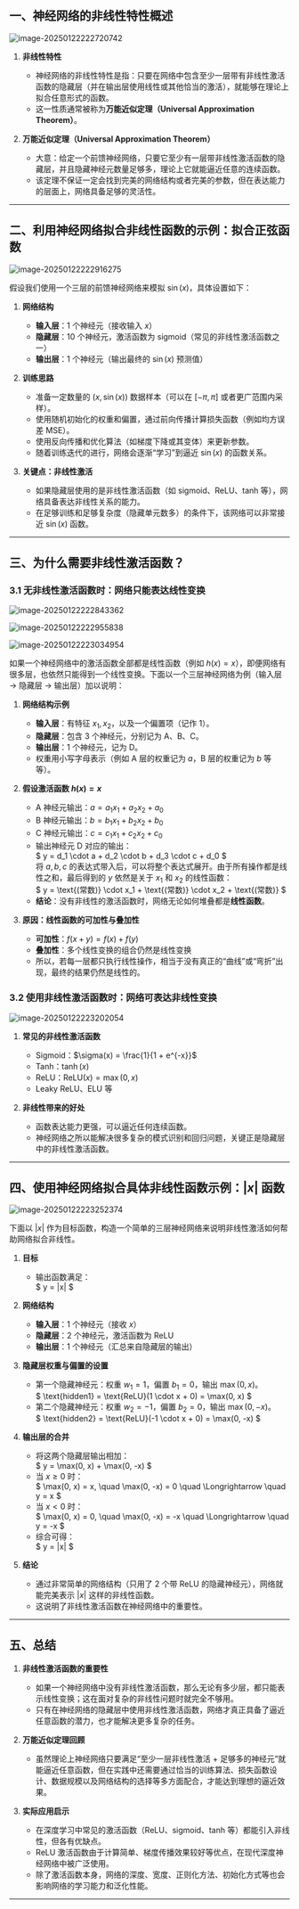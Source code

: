 ## 一、神经网络的非线性特性概述

![image-20250122222720742](./assets/image-20250122222720742.png)

1. **非线性特性**  
   - 神经网络的非线性特性是指：只要在网络中包含至少一层带有非线性激活函数的隐藏层（并在输出层使用线性或其他恰当的激活），就能够在理论上拟合任意形式的函数。  
   - 这一性质通常被称为**万能近似定理（Universal Approximation Theorem）**。

2. **万能近似定理（Universal Approximation Theorem）**  
   - 大意：给定一个前馈神经网络，只要它至少有一层带非线性激活函数的隐藏层，并且隐藏神经元数量足够多，理论上它就能逼近任意的连续函数。  
   - 该定理不保证一定会找到完美的网络结构或者完美的参数，但在表达能力的层面上，网络具备足够的灵活性。

---

## 二、利用神经网络拟合非线性函数的示例：拟合正弦函数

![image-20250122222916275](./assets/image-20250122222916275.png)

假设我们使用一个三层的前馈神经网络来模拟 $\sin(x)$，具体设置如下：

1. **网络结构**  
   - **输入层**：1 个神经元（接收输入 $x$）  
   - **隐藏层**：10 个神经元，激活函数为 sigmoid（常见的非线性激活函数之一）  
   - **输出层**：1 个神经元（输出最终的 $\sin(x)$ 预测值）

2. **训练思路**  
   - 准备一定数量的 $(x, \sin(x))$ 数据样本（可以在 $[-\pi, \pi]$ 或者更广范围内采样）。  
   - 使用随机初始化的权重和偏置，通过前向传播计算损失函数（例如均方误差 MSE）。  
   - 使用反向传播和优化算法（如梯度下降或其变体）来更新参数。  
   - 随着训练迭代的进行，网络会逐渐“学习”到逼近 $\sin(x)$ 的函数关系。

3. **关键点：非线性激活**  
   - 如果隐藏层使用的是非线性激活函数（如 sigmoid、ReLU、tanh 等），网络具备表达非线性关系的能力。  
   - 在足够训练和足够复杂度（隐藏单元数多）的条件下，该网络可以非常接近 $\sin(x)$ 函数。

---

## 三、为什么需要非线性激活函数？

### 3.1 无非线性激活函数时：网络只能表达线性变换

![image-20250122222843362](./assets/image-20250122222843362.png)

![image-20250122222955838](./assets/image-20250122222955838.png)

![image-20250122223034954](./assets/image-20250122223034954.png)

如果一个神经网络中的激活函数全部都是线性函数（例如 $h(x) = x$），即便网络有很多层，也依然只能得到一个线性变换。下面以一个三层神经网络为例（输入层 → 隐藏层 → 输出层）加以说明：

1. **网络结构示例**  
   - **输入层**：有特征 $x_1, x_2$，以及一个偏置项（记作 1）。  
   - **隐藏层**：包含 3 个神经元，分别记为 A、B、C。  
   - **输出层**：1 个神经元，记为 D。  
   - 权重用小写字母表示（例如 A 层的权重记为 $a$，B 层的权重记为 $b$ 等等）。

2. **假设激活函数 $h(x) = x$**  
   - A 神经元输出：$a = a_1 x_1 + a_2 x_2 + a_0$  
   - B 神经元输出：$b = b_1 x_1 + b_2 x_2 + b_0$  
   - C 神经元输出：$c = c_1 x_1 + c_2 x_2 + c_0$  
   - 输出神经元 D 对应的输出：  
     $
     y = d_1 \cdot a + d_2 \cdot b + d_3 \cdot c + d_0
     $  
     将 $a, b, c$ 的表达式带入后，可以将整个表达式展开。由于所有操作都是线性之和，最后得到的 $y$ 依然是关于 $x_1$ 和 $x_2$ 的线性函数：  
     $
     y = \text{(常数)} \cdot x_1 + \text{(常数)} \cdot x_2 + \text{(常数)}
     $  
   - **结论**：没有非线性的激活函数时，网络无论如何堆叠都是**线性函数**。

3. **原因：线性函数的可加性与叠加性**  
   - **可加性**：$f(x + y) = f(x) + f(y)$  
   - **叠加性**：多个线性变换的组合仍然是线性变换  
   - 所以，若每一层都只执行线性操作，相当于没有真正的“曲线”或“弯折”出现，最终的结果仍然是线性的。

### 3.2 使用非线性激活函数时：网络可表达非线性变换

![image-20250122223202054](./assets/image-20250122223202054.png)

1. **常见的非线性激活函数**  
   - Sigmoid：$\sigma(x) = \frac{1}{1 + e^{-x}}$  
   - Tanh：$\tanh(x)$  
   - ReLU：$\text{ReLU}(x) = \max(0, x)$  
   - Leaky ReLU、ELU 等

2. **非线性带来的好处**  
   - 函数表达能力更强，可以逼近任何连续函数。  
   - 神经网络之所以能解决很多复杂的模式识别和回归问题，关键正是隐藏层中的非线性激活函数。

---

## 四、使用神经网络拟合具体非线性函数示例：$|x|$ 函数

![image-20250122223252374](./assets/image-20250122223252374.png)

下面以 $|x|$ 作为目标函数，构造一个简单的三层神经网络来说明非线性激活如何帮助网络拟合非线性。

1. **目标**  
   - 输出函数满足：  
     $
     y = |x|
     $

2. **网络结构**  
   - **输入层**：1 个神经元（接收 $x$）  
   - **隐藏层**：2 个神经元，激活函数为 ReLU  
   - **输出层**：1 个神经元（汇总来自隐藏层的输出）

3. **隐藏层权重与偏置的设置**  
   - 第一个隐藏神经元：权重 $w_1 = 1$，偏置 $b_1 = 0$，输出 $\max(0, x)$。  
     $
     \text{hidden1} = \text{ReLU}(1 \cdot x + 0) = \max(0, x)
     $  
   - 第二个隐藏神经元：权重 $w_2 = -1$，偏置 $b_2 = 0$，输出 $\max(0, -x)$。  
     $
     \text{hidden2} = \text{ReLU}(-1 \cdot x + 0) = \max(0, -x)
     $

4. **输出层的合并**  
   - 将这两个隐藏层输出相加：  
     $
     y = \max(0, x) + \max(0, -x)
     $
   - 当 $x \ge 0$ 时：  
     $
     \max(0, x) = x, \quad \max(0, -x) = 0 \quad \Longrightarrow \quad y = x
     $  
   - 当 $x < 0$ 时：  
     $
     \max(0, x) = 0, \quad \max(0, -x) = -x \quad \Longrightarrow \quad y = -x
     $  
   - 综合可得：  
     $
     y = |x|
     $

5. **结论**  
   - 通过非常简单的网络结构（只用了 2 个带 ReLU 的隐藏神经元），网络就能完美表示 $|x|$ 这样的非线性函数。  
   - 这说明了非线性激活函数在神经网络中的重要性。

---

## 五、总结

1. **非线性激活函数的重要性**  
   - 如果一个神经网络中没有非线性激活函数，那么无论有多少层，都只能表示线性变换；这在面对复杂的非线性问题时就完全不够用。  
   - 只有在神经网络的隐藏层中使用非线性激活函数，网络才真正具备了逼近任意函数的潜力，也才能解决更多复杂的任务。

2. **万能近似定理回顾**  
   - 虽然理论上神经网络只要满足“至少一层非线性激活 + 足够多的神经元”就能逼近任意函数，但在实践中还需要通过恰当的训练算法、损失函数设计、数据规模以及网络结构的选择等多方面配合，才能达到理想的逼近效果。

3. **实际应用启示**  
   - 在深度学习中常见的激活函数（ReLU、sigmoid、tanh 等）都能引入非线性，但各有优缺点。  
   - ReLU 激活函数由于计算简单、梯度传播效果较好等优点，在现代深度神经网络中被广泛使用。  
   - 除了激活函数本身，网络的深度、宽度、正则化方法、初始化方式等也会影响网络的学习能力和泛化性能。

---


